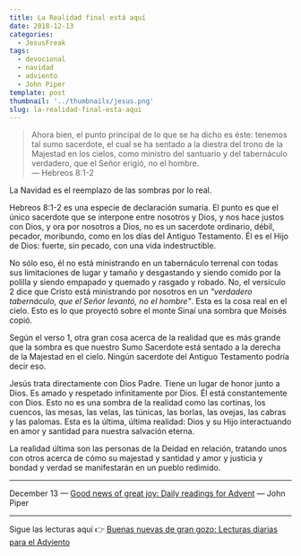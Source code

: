 ```yaml
---
title: La Realidad final está aquí
date: 2018-12-13
categories:
  - JesusFreak
tags:
  - devocional
  - navidad
  - adviento
  - John Piper
template: post
thumbnail: '../thumbnails/jesus.png'
slug: la-realidad-final-esta-aqui
---
```


> Ahora bien, el punto principal de lo que se ha dicho es éste: tenemos tal sumo sacerdote, el cual se ha sentado a la diestra del trono de la Majestad en los cielos, como ministro del santuario y del tabernáculo verdadero, que el Señor erigió, no el hombre.<br>
> — Hebreos 8:1-2

La Navidad es el reemplazo de las sombras por lo real.

Hebreos 8:1-2 es una especie de declaración sumaria. El punto es que el único sacerdote que se interpone entre nosotros y Dios, y nos hace justos con Dios, y ora por nosotros a Dios, no es un sacerdote ordinario, débil, pecador, moribundo, como en los días del Antiguo Testamento. Él es el Hijo de Dios: fuerte, sin pecado, con una vida indestructible.

No sólo eso, él no está ministrando en un tabernáculo terrenal con todas sus limitaciones de lugar y tamaño y desgastando y siendo comido por la polilla y siendo empapado y quemado y rasgado y robado. No, el versículo 2 dice que Cristo está ministrando por nosotros en un _"verdadero tabernáculo, que el Señor levantó, no el hombre"_. Esta es la cosa real en el cielo. Esto es lo que proyectó sobre el monte Sinaí una sombra que Moisés copió.

Según el verso 1, otra gran cosa acerca de la realidad que es más grande que la sombra es que nuestro Sumo Sacerdote está sentado a la derecha de la Majestad en el cielo. Ningún sacerdote del Antiguo Testamento podría decir eso.

Jesús trata directamente con Dios Padre. Tiene un lugar de honor junto a Dios. Es amado y respetado infinitamente por Dios. Él está constantemente con Dios. Esto no es una sombra de la realidad como las cortinas, los cuencos, las mesas, las velas, las túnicas, las borlas, las ovejas, las cabras y las palomas. Esta es la última, última realidad: Dios y su Hijo interactuando en amor y santidad para nuestra salvación eterna.

La realidad última son las personas de la Deidad en relación, tratando unos con otros acerca de cómo su majestad y santidad y amor y justicia y bondad y verdad se manifestarán en un pueblo redimido.

---

December 13 — [Good news of great joy: Daily readings for Advent](https://www.desiringgod.org/books/good-news-of-great-joy) — John Piper

---

Sigue las lecturas aquí 👉 [Buenas nuevas de gran gozo: Lecturas diarias para el Adviento](/buenas-nuevas-de-gran-gozo-lecturas-diarias-para-adviento)